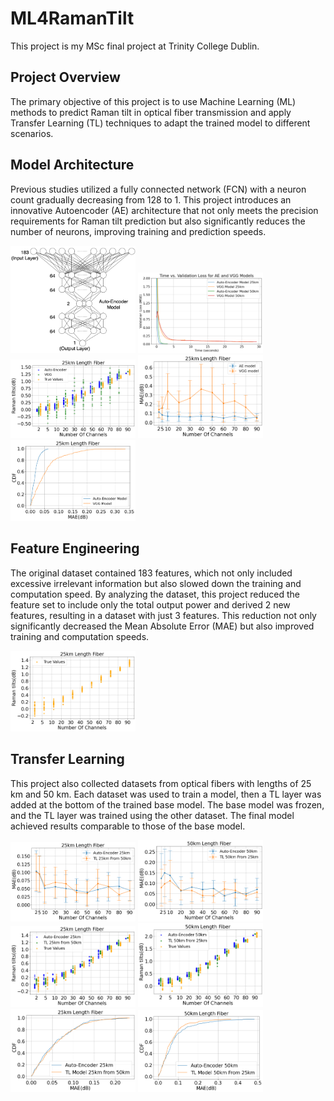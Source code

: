 # ML4RamanTilt

This project is my MSc final project at Trinity College Dublin.

## Project Overview

The primary objective of this project is to use Machine Learning (ML) methods to predict Raman tilt in optical fiber transmission and apply Transfer Learning (TL) techniques to adapt the trained model to different scenarios.

## Model Architecture

Previous studies utilized a fully connected network (FCN) with a neuron count gradually decreasing from 128 to 1. This project introduces an innovative Autoencoder (AE) architecture that not only meets the precision requirements for Raman tilt prediction but also significantly reduces the number of neurons, improving training and prediction speeds.

<img src="AE_structure.png" alt="Autoencoder Model Structure" width="200"/>
<img src="VGG_time.png" alt="A comparison of the convergence speeds between FCN and AE models for datasets" width="200"/>
<img src="VGG_scatter_25.png" alt="Scatter plot comparison between FCN and AE models predicting datasets" width="200"/>
<img src="VGG_line_25.png" alt="Error bar line plot illustrating predictions of FCN and AE models for datasets" width="200"/>
<img src="VGG_CDF_25.png" alt="Cumulative distribution function plot comparing the predictions of FCN and AE models for datasets" width="200"/>

## Feature Engineering

The original dataset contained 183 features, which not only included excessive irrelevant information but also slowed down the training and computation speed. By analyzing the dataset, this project reduced the feature set to include only the total output power and derived 2 new features, resulting in a dataset with just 3 features. This reduction not only significantly decreased the Mean Absolute Error (MAE) but also improved training and computation speeds.

<img src="true_scatter_25.png" alt="Raman tilt true value distribution on a scatter plot" width="200"/>

## Transfer Learning

This project also collected datasets from optical fibers with lengths of 25 km and 50 km. Each dataset was used to train a model, then a TL layer was added at the bottom of the trained base model. The base model was frozen, and the TL layer was trained using the other dataset. The final model achieved results comparable to those of the base model.

<img src="TL_line_25.png" alt="Error bar line plot illustrating predictions of AE and TL models for datasets at 25 km" width="200"/>
<img src="TL_line_50.png" alt="Error bar line plot illustrating predictions of AE and TL models for datasets at 50 km" width="200"/>

<img src="TL_scatter_25.png" alt="Scatter plot comparison between AE and TL models predicting datasets at 25 km" width="200"/>
<img src="TL_scatter_50.png" alt="Scatter plot comparison between AE and TL models predicting datasets at 50 km" width="200"/>

<img src="TL_CDF_25.png" alt="Cumulative distribution function plot comparison between AE and TL models predicting datasets at 25 km" width="200"/>
<img src="TL_CDF_50.png" alt="Cumulative distribution function plot comparison between AE and TL models predicting datasets at 50 km" width="200"/>